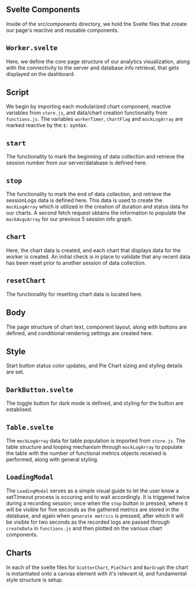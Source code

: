 ## Svelte Components

Inside of the src/components directory, we hold the Svelte files that create our page's reactive and reusable components.

## `Worker.svelte`

Here, we define the core page structure of our analytics visualization, along with the connectivity to the server and database info retrieval, that gets displayed on the dashboard.

## Script

We begin by importing each modularized chart component, reactive variables from `store.js`, and data/chart creation functionality from `functions.js`. The variables `workerTimer`, `chartFlag` and `mockLogArray` are marked reactive by the `$:` syntax.

## `start`

The functionality to mark the beginning of data collection and retrieve the session number from our server/database is defined here.

## `stop`

The functionality to mark the end of data collection, and retrieve the sessionLogs data is defined here. This data is used to create the `mockLogArray` which is utilized in the creation of duration and status data for our charts. A second fetch request obtains the information to populate the `mockAvgsArray` for our previous 5 session info graph.

## `chart`

Here, the chart data is created, and each chart that displays data for the worker is created. An initial check is in place to validate that any recent data has been reset prior to another session of data collection.

## `resetChart`

The functionality for resetting chart data is located here.

## Body

The page structure of chart text, component layout, along with buttons are defined, and conditional rendering settings are created here.

## Style

Start button status color updates, and Pie Chart sizing and styling details are set.

## `DarkButton.svelte`

The toggle button for dark mode is defined, and styling for the button are establised.

## `Table.svelte`

The `mockLogArray` data for table population is imported from `store.js`. The table structure and looping mechanism through `mockLogArray` to populate the table with the number of functional metrics objects received is performed, along with general styling.

## `LoadingModal`

The `LoadingModal` serves as a simple visual guide to let the user know a setTimeout process is occuring and to wait accordingly. It is triggered twice during a recording session; once when the `stop` button in pressed, where it will be visible for five seconds as the gathered metrics are stored in the database, and again when `generate metrics` is pressed, after which it will be visible for two seconds as the recorded logs are passed through `createData` in `functions.js` and then plotted on the various chart components.

## Charts

In each of the svelte files for `ScatterChart`, `PieChart` and `BarGraph` the chart is instantiated onto a canvas element with it's relevant id, and fundamental style structure is setup.
